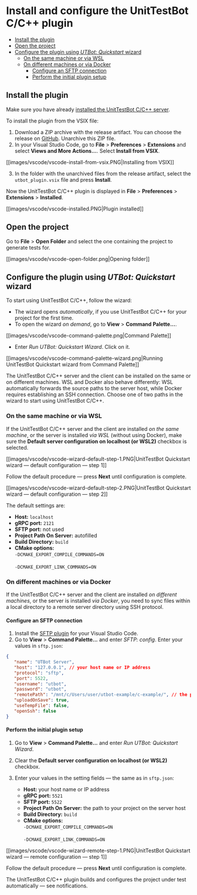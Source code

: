 # Install and configure the UnitTestBot C/C++ plugin

<!-- TOC -->
  * [Install the plugin](#install-the-plugin)
  * [Open the project](#open-the-project)
  * [Configure the plugin using _UTBot: Quickstart_ wizard](#configure-the-plugin-using-utbot-quickstart-wizard)
    * [On the same machine or via WSL](#on-the-same-machine-or-via-wsl)
    * [On different machines or via Docker](#on-different-machines-or-via-docker)
      * [Configure an SFTP connection](#configure-an-sftp-connection)
      * [Perform the initial plugin setup](#perform-the-initial-plugin-setup)
<!-- TOC -->

## Install the plugin

Make sure you have already [installed the UnitTestBot C/C++ server](https://github.com/UnitTestBot/UTBotCpp/wiki/install-server).

To install the plugin from the VSIX file:

1. Download a ZIP archive with the release artifact. You can choose the release on [GitHub](https://github.com/UnitTestBot/UTBotCpp/releases). Unarchive this ZIP file.
2. In your Visual Studio Code, go to **File** > **Preferences** > **Extensions** and select **Views and More Actions...**.
   Select **Install from VSIX**.

[[images/vscode/vscode-install-from-vsix.PNG|Installing from VSIX]]

3. In the folder with the unarchived files from the release artifact, select the `utbot_plugin.vsix` file and press
   **Install**.

Now the UnitTestBot C/C++ plugin is displayed in **File** > **Preferences** > **Extensions** > **Installed**.

[[images/vscode/vscode-installed.PNG|Plugin installed]]

## Open the project

Go to **File** > **Open Folder** and select the one containing the project to generate tests for.

[[images/vscode/vscode-open-folder.png|Opening folder]]

## Configure the plugin using _UTBot: Quickstart_ wizard

To start using UnitTestBot C/C++, follow the wizard:

* The wizard opens _automatically_, if you use UnitTestBot C/C++ for your project for the first time.
* To open the wizard _on demand_, go to **View** > **Command Palette...**.

[[images/vscode/vscode-command-palette.png|Command Palette]]

* Enter _Run UTBot: Quickstart Wizard_. Click on it.

[[images/vscode/vscode-command-palette-wizard.png|Running UnitTestBot Quickstart wizard from Command Palette]]

The UnitTestBot C/C++ server and the client can be installed on the same or on different machines. WSL and Docker
also behave differently: WSL automatically forwards the source paths to the server host,
while Docker requires establishing an SSH connection.
Choose one of two paths in the wizard to start using UnitTestBot C/C++.

### On the same machine or via WSL

If the UnitTestBot C/C++ server and the client are installed _on the same machine_, or the server is installed
_via WSL_ (without using Docker), make sure the **Default server configuration on localhost (or WSL2)** checkbox is 
selected.

[[images/vscode/vscode-wizard-default-step-1.PNG|UnitTestBot Quickstart wizard — default configuration — step 1]]

Follow the default procedure — press **Next** until configuration is complete.

[[images/vscode/vscode-wizard-default-step-2.PNG|UnitTestBot Quickstart wizard — default configuration — step 2]]

The default settings are:
* **Host:** `localhost`
* **gRPC port:** `2121`
* **SFTP port:** not used
* **Project Path On Server:** autofilled
* **Build Directory:** `build`
* **CMake options:** <br>`-DCMAKE_EXPORT_COMPILE_COMMANDS=ON`</br><br>`-DCMAKE_EXPORT_LINK_COMMANDS=ON`</br>

### On different machines or via Docker

If the UnitTestBot C/C++ server and the client are installed _on different machines_, or the server is installed
_via Docker_, you need to sync files within a local directory to a remote server directory using SSH protocol.

#### Configure an SFTP connection

1. Install the [SFTP plugin](https://marketplace.visualstudio.com/items?itemName=liximomo.sftp) for your Visual Studio Code.
2. Go to **View** > **Command Palette...** and enter _SFTP: config_. Enter your values in `sftp.json`:

```json 
{
   "name": "UTBot Server",
   "host": "127.0.0.1", // your host name or IP address
   "protocol": "sftp",
   "port": 5522,
   "username": "utbot",
   "password": "utbot",
   "remotePath": "/mnt/c/Users/user/utbot-example/c-example/", // the path to your project on the server host
   "uploadOnSave": true,
   "useTempFile": false,
   "openSsh": false
}
``` 

#### Perform the initial plugin setup

1. Go to **View** > **Command Palette...** and enter _Run UTBot: Quickstart Wizard_.
2. Clear the **Default server configuration on localhost (or WSL2)** checkbox.
3. Enter your values in the setting fields — the same as in `sftp.json`:

	* **Host:** your host name or IP address
	* **gRPC port:** `5521`
	* **SFTP port:** `5522`
	* **Project Path On Server:** the path to your project on the server host
	* **Build Directory:** `build`
	* **CMake options:** <br>`-DCMAKE_EXPORT_COMPILE_COMMANDS=ON`</br><br>`-DCMAKE_EXPORT_LINK_COMMANDS=ON`</br>

[[images/vscode/vscode-wizard-remote-step-1.PNG|UnitTestBot Quickstart wizard — remote configuration — step 1]]

Follow the default procedure — press **Next** until configuration is complete.

The UnitTestBot C/C++ plugin builds and configures the project under test automatically — see notifications.
